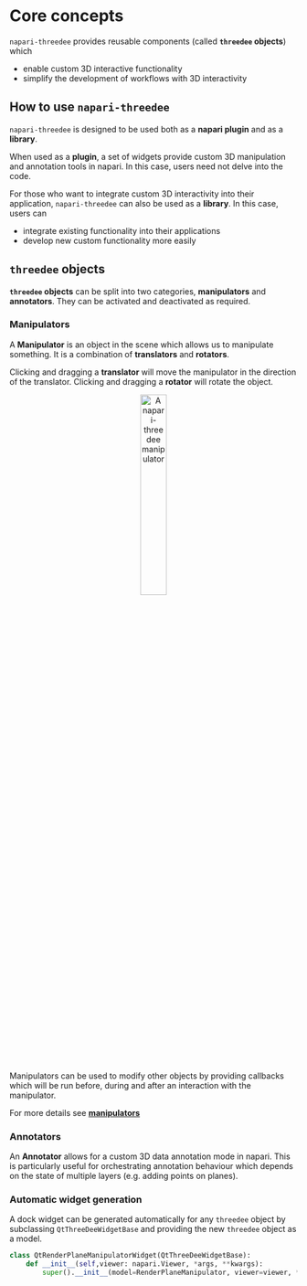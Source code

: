 # Core concepts

`napari-threedee` provides reusable components (called **`threedee` objects**) which 
- enable custom 3D interactive functionality
- simplify the development of workflows with 3D interactivity



## How to use `napari-threedee`

`napari-threedee` is designed to be used both as a **napari plugin** and as a **library**.

When used as a **plugin**, a set of widgets provide custom 3D manipulation and 
annotation tools in napari. In this case, users need not delve into the code.

For those who want to integrate custom 3D interactivity into their application, 
`napari-threedee` can also be used as a **library**. In this case, users can
- integrate existing functionality into their applications
- develop new custom functionality more easily

## `threedee` objects
**`threedee` objects** can be split into two categories, **manipulators** and **annotators**.
They can be activated and deactivated as required.

### Manipulators
A **Manipulator** is an object in the scene which allows us to manipulate something. 
It is a combination of **translators** and **rotators**. 

Clicking and dragging a **translator** will move the manipulator in the direction of the translator.
Clicking and dragging a **rotator** will rotate the object.

<div style="text-align: center;"><img src="https://user-images.githubusercontent.com/7307488/173041374-aec20210-65a7-40a2-bb3d-59f542545b8a.png" alt="A napari-threedee manipulator"  width="30%"></div>

Manipulators can be used to modify other objects by providing callbacks which will 
be run before, during and after an interaction with the manipulator. 

For more details see [**manipulators**](./manipulators.md)

### Annotators

An **Annotator** allows for a custom 3D data annotation mode in napari. 
This is particularly useful for orchestrating annotation behaviour which depends 
on the state of multiple layers (e.g. adding points on planes).


### Automatic widget generation

A dock widget can be generated automatically for any `threedee` object by subclassing
`QtThreeDeeWidgetBase` and providing the new `threedee` object as a model.

```python
class QtRenderPlaneManipulatorWidget(QtThreeDeeWidgetBase):
    def __init__(self,viewer: napari.Viewer, *args, **kwargs):
        super().__init__(model=RenderPlaneManipulator, viewer=viewer, *args, **kwargs)
```

